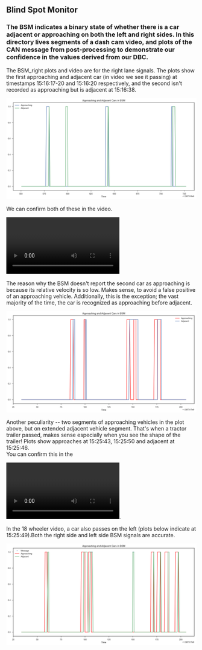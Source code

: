 ## Blind Spot Monitor

### The BSM indicates a binary state of whether there is a car adjacent or approaching on both the left and right sides. In this directory lives segments of a dash cam video, and plots of the CAN message from post-processing to demonstrate our confidence in the values derived from our DBC.

<p>The BSM_right plots and video are for the right lane signals. The plots show the first approaching and adjacent car (in video we see it passing) at timestamps 15:16:17-20 and 15:16:20 respectively, and the second isn't recorded as approaching but is adjacent at 15:16:38.</p>

![BSM](BSM_right.png)

<p>We can confirm both of these in the video.</p>

![Video Link](BSM_right_480p.mov)

<p>The reason why the BSM doesn't report the second car as approaching is because its relative velocity is so low. Makes sense, to avoid a false positive of an approaching vehicle. Additionally, this is the exception; the vast majority of the time, the car is recognized as approaching before adjacent.</p>

![BSM](right_18wheeler_bsm.png)

<p>Another peculiarity -- two segments of approaching vehicles in the plot above, but on extended adjacent vehicle segment. That's when a tractor trailer passed, makes sense especially when you see the shape of the trailer! Plots show approaches at 15:25:43, 15:25:50 and adjacent at 15:25:46. <br>
You can confirm this in the </p>

![18 wheeler video](18wheeler_bsm_480p.mov).

<p>In the 18 wheeler video, a car also passes on the left (plots below indicate at 15:25:49).Both the right side and left side BSM signals are accurate.</p>

![bsm](left_18wheeler_bsm.png)
